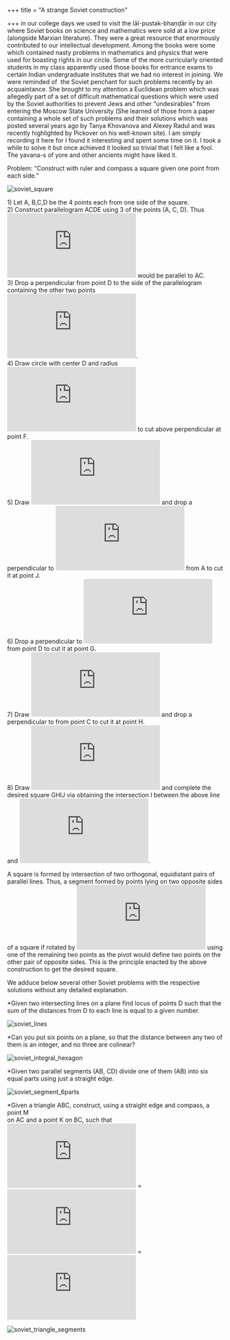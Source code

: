 +++
title = "A strange Soviet construction"

+++
in our college days we used to visit the lāl-pustak-bhaṇḍār in our city
where Soviet books on science and mathematics were sold at a low price
(alongside Marxian literature). They were a great resource that
enormously contributed to our intellectual development. Among the books
were some which contained nasty problems in mathematics and physics that
were used for boasting rights in our circle. Some of the more
curricularly oriented students in my class apparently used those books
for entrance exams to certain Indian undergraduate institutes that we
had no interest in joining. We were reminded of  the Soviet penchant for
such problems recently by an acquaintance. She brought to my attention a
Euclidean problem which was allegedly part of a set of difficult
mathematical questions which were used by the Soviet authorities to
prevent Jews and other “undesirables” from entering the Moscow State
University (She learned of those from a paper containing a whole set of
such problems and their solutions which was posted several years ago by
Tanya Khovanova and Alexey Radul and was recently highlighted by
Pickover on his well-known site). I am simply recording it here for I
found it interesting and spent some time on it. I took a while to solve
it but once achieved it looked so trivial that I felt like a fool. The
yavana-s of yore and other ancients might have liked it.

Problem: “Construct with ruler and compass a square given one point from
each side.”

![soviet\_square](https://manasataramgini.files.wordpress.com/2017/01/soviet_square2.png?w=640)

1\) Let A, B,C,D be the 4 points each from one side of the square.  
2\) Construct parallelogram ACDE using 3 of the points (A, C, D). Thus
![\\overleftrightarrow{DE}](https://s0.wp.com/latex.php?latex=%5Coverleftrightarrow%7BDE%7D&bg=ffffff&fg=333333&s=0
"\\overleftrightarrow{DE}") would be parallel to AC.  
3\) Drop a perpendicular from point D to the side of the parallelogram
containing the other two points
![\\overline{AC}](https://s0.wp.com/latex.php?latex=%5Coverline%7BAC%7D&bg=ffffff&fg=333333&s=0
"\\overline{AC}").  
4\) Draw circle with center D and radius
![\\overline{DE}](https://s0.wp.com/latex.php?latex=%5Coverline%7BDE%7D&bg=ffffff&fg=333333&s=0
"\\overline{DE}") to cut above perpendicular at point F.  
5\) Draw
![\\overleftrightarrow{BF}](https://s0.wp.com/latex.php?latex=%5Coverleftrightarrow%7BBF%7D&bg=ffffff&fg=333333&s=0
"\\overleftrightarrow{BF}") and drop a perpendicular to
![\\overleftrightarrow{BF}](https://s0.wp.com/latex.php?latex=%5Coverleftrightarrow%7BBF%7D&bg=ffffff&fg=333333&s=0
"\\overleftrightarrow{BF}") from A to cut it at point J.  
6\) Drop a perpendicular to
![\\overleftrightarrow{AJ}](https://s0.wp.com/latex.php?latex=%5Coverleftrightarrow%7BAJ%7D&bg=ffffff&fg=333333&s=0
"\\overleftrightarrow{AJ}") from point D to cut it at point G.  
7\) Draw
![\\overleftrightarrow{GD}](https://s0.wp.com/latex.php?latex=%5Coverleftrightarrow%7BGD%7D&bg=ffffff&fg=333333&s=0
"\\overleftrightarrow{GD}") and drop a perpendicular to from point C to
cut it at point H.  
8\) Draw
![\\overleftrightarrow{HC}](https://s0.wp.com/latex.php?latex=%5Coverleftrightarrow%7BHC%7D&bg=ffffff&fg=333333&s=0
"\\overleftrightarrow{HC}") and complete the desired square GHIJ via
obtaining the intersection I between the above line and
![\\overleftrightarrow{BF}](https://s0.wp.com/latex.php?latex=%5Coverleftrightarrow%7BBF%7D&bg=ffffff&fg=333333&s=0
"\\overleftrightarrow{BF}").

A square is formed by intersection of two orthogonal, equidistant pairs
of parallel lines. Thus, a segment formed by points lying on two
opposite sides of a square if rotated by
![90^o](https://s0.wp.com/latex.php?latex=90%5Eo&bg=ffffff&fg=333333&s=0
"90^o") using one of the remaining two points as the pivot would define
two points on the other pair of opposite sides. This is the principle
enacted by the above construction to get the desired square.

We adduce below several other Soviet problems with the respective
solutions without any detailed explanation.

\*Given two intersecting lines on a plane find locus of points D such
that the sum of the distances from D to each line is equal to a given
number.

![soviet\_lines](https://manasataramgini.files.wordpress.com/2017/01/soviet_lines.png?w=640)

\*Can you put six points on a plane, so that the distance between any
two of them is an integer, and no three are colinear?

![soviet\_integral\_hexagon](https://manasataramgini.files.wordpress.com/2017/01/soviet_integral_hexagon.png?w=640)

\*Given two parallel segments (AB, CD) divide one of them (AB) into six
equal parts using just a straight edge.

![soviet\_segment\_6parts](https://manasataramgini.files.wordpress.com/2017/01/soviet_segment_6parts.png?w=640)

\*Given a triangle ABC, construct, using a straight edge and compass, a
point M  
on AC and a point K on BC, such that  
![\\overline{AM}](https://s0.wp.com/latex.php?latex=%5Coverline%7BAM%7D&bg=ffffff&fg=333333&s=0
"\\overline{AM}") =
![\\overline{MK}](https://s0.wp.com/latex.php?latex=%5Coverline%7BMK%7D&bg=ffffff&fg=333333&s=0
"\\overline{MK}") =
![\\overline{BK}](https://s0.wp.com/latex.php?latex=%5Coverline%7BBK%7D&bg=ffffff&fg=333333&s=0
"\\overline{BK}")

![soviet\_triangle\_segments](https://manasataramgini.files.wordpress.com/2017/01/soviet_triangle_segments.png?w=640)

